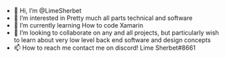 - 👋 Hi, I’m @LimeSherbet
- 👀 I’m interested in Pretty much all parts technical and software
- 🌱 I’m currently learning How to code Xamarin
- 💞️ I’m looking to collaborate on any and all projects, but particularly wish to learn about very low level back end software and design concepts
- 📫 How to reach me contact me on discord! Lime Sherbet#8661

<!---
LimeSherbet/LimeSherbet is a ✨ special ✨ repository because its `README.md` (this file) appears on your GitHub profile.
You can click the Preview link to take a look at your changes.
--->
